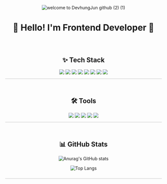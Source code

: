 
<div align="center">

![welcome to DevhungJun github (2) (1)](https://github.com/user-attachments/assets/28463614-0d20-4357-b13b-ddd9a32fc9c1)

</div>

<div align="center">
  <h1>👋 Hello! I'm Frontend Developer 👋</h1>
</div>

<br />

<div align="center" style="border-bottom:2px solid #ddd; padding: 10px;">
  <h2>✨ Tech Stack</h2>
  <img src="https://img.shields.io/badge/HTML5-E34F26?style=for-the-badge&logo=HTML5&logoColor=white" />
  <img src="https://img.shields.io/badge/CSS3-1572B6?style=for-the-badge&logo=CSS3&logoColor=white" />
  <img src="https://img.shields.io/badge/JavaScript-F7DF1E?style=for-the-badge&logo=JavaScript&logoColor=white" />
  <img src="https://img.shields.io/badge/React-61DAFB?style=for-the-badge&logo=React&logoColor=white" />
  <img src="https://img.shields.io/badge/Next.js-000000?style=for-the-badge&logo=Next.js&logoColor=white" />
  <img src="https://img.shields.io/badge/TypeScript-3178C6?style=for-the-badge&logo=TypeScript&logoColor=white" />
  <img src="https://img.shields.io/badge/TailwindCSS-06B6D4?style=for-the-badge&logo=TailwindCSS&logoColor=white" />
  <img src="https://img.shields.io/badge/ReactQuery-FF4154?style=for-the-badge&logo=ReactQuery&logoColor=white" />
</div>

<br/>

  <div align="center" style="border-bottom:2px solid #ddd; padding: 10px">
    <h2>🛠 Tools</h2>
    <img src="https://img.shields.io/badge/Git-F05032?style=for-the-badge&logo=Git&logoColor=white" />
    <img src="https://img.shields.io/badge/GitHub-181717?style=for-the-badge&logo=GitHub&logoColor=white" />
    <img src="https://img.shields.io/badge/Notion-F3F3F3?style=for-the-badge&logo=Notion&logoColor=black" />
    <img src="https://img.shields.io/badge/vscode-2C2C32?style=for-the-badge&logo=&logoColor=black" />
      <img src="https://img.shields.io/badge/Figma-F24E1E?style=for-the-badge&logo=Figma&logoColor=black" />
  </div>

<br/>

  <div align="center" style="border-bottom:2px solid #ddd; padding: 10px">
    <h2>📊 GitHub Stats</h2>

  ![Anurag's GitHub stats](https://github-readme-stats.vercel.app/api?username=DevHyungJun&show_icons=true&theme=cobalt)

  ![Top Langs](https://github-readme-stats.vercel.app/api/top-langs/?username=DevHyungJun&layout=compact)

  </div>


